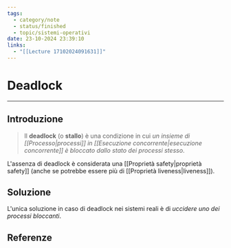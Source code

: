 ```yaml
---
tags:
  - category/note
  - status/finished
  - topic/sistemi-operativi
date: 23-10-2024 23:39:10
links:
  - "[[Lecture 17102024091631]]"
---
```

# Deadlock
---
## Introduzione
> Il **deadlock** (o **stallo**) è una condizione in cui _un insieme di [[Processo|processi]] in [[Esecuzione concorrente|esecuzione concorrente]] è bloccato dallo stato dei processi stesso_.

L'assenza di deadlock è considerata una [[Proprietà safety|proprietà safety]] (anche se potrebbe essere più di [[Proprietà liveness|liveness]]).

## Soluzione
L'unica soluzione in caso di deadlock nei sistemi reali è di _uccidere uno dei processi bloccanti_.

## Referenze
